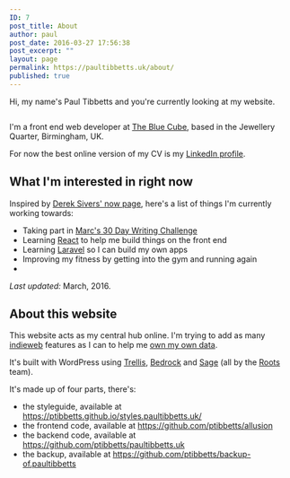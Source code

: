 ```yaml
---
ID: 7
post_title: About
author: paul
post_date: 2016-03-27 17:56:38
post_excerpt: ""
layout: page
permalink: https://paultibbetts.uk/about/
published: true
---
```

Hi, my name's Paul Tibbetts and you're currently looking at my website.

<img class="u-roundEdges" src="https://placehold.it/1280x840&amp;text=😎" alt="" />

I'm a front end web developer at <a href="https://thebluecube.com">The Blue Cube</a>, based in the Jewellery Quarter, Birmingham, UK.

For now the best online version of my CV is my <a href="https://uk.linkedin.com/in/paultibbetts">LinkedIn profile</a>.
<h2>What I'm interested in right now</h2>
Inspired by <a href="https://sivers.org/now">Derek Sivers' now page</a>, here's a list of things I'm currently working towards:
<ul>
	<li>Taking part in <a href="https://marcjenkins.co.uk/30dwc/">Marc's 30 Day Writing Challenge</a></li>
	<li>Learning <a href="https://facebook.github.io/react/">React</a> to help me build things on the front end</li>
	<li>Learning <a href="https://laravel.com/">Laravel</a> so I can build my own apps</li>
	<li>Improving my fitness by getting into the gym and running again<li>
</ul>
<!-- You can read more about these on my own <a href="../pages/now.html">now page</a>. -->

<em>Last updated:</em> March, 2016.

<h2>About this website</h2>
This website acts as my central hub online. I'm trying to add as many <a href="https://indiewebcamp.com">indieweb</a> features as I can to help me <a href="http://indiewebcamp.com/own-your-data">own my own data</a>.

It's built with WordPress using <a href="https://roots.io/trellis">Trellis</a>, <a href="https://roots.io/bedrock">Bedrock</a> and <a href="https://roots.io/sage">Sage</a> (all by the <a href="https://roots.io">Roots</a> team).

It's made up of four parts, there's:
<ul>
	<li>the styleguide, available at <a href="https://ptibbetts.github.io/styles.paultibbetts.uk/">https://ptibbetts.github.io/styles.paultibbetts.uk/</a></li>
	<li>the frontend code, available at <a href="https://github.com/ptibbetts/allusion">https://github.com/ptibbetts/allusion</a></li>
	<li>the backend code, available at <a href="https://github.com/ptibbetts/paultibbetts.uk">https://github.com/ptibbetts/paultibbetts.uk</a></li>
	<li>the backup, available at <a href="https://github.com/ptibbetts/backup-of.paultibbetts">https://github.com/ptibbetts/backup-of.paultibbetts</a></li>
</ul>